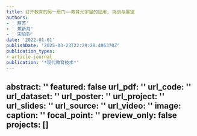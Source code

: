 ```yaml
---
title: 打开教育的另一扇门——教育元宇宙的应用, 挑战与展望
authors:
- ' 蔡苏'
- ' 焦新月'
- ' 宋伯钧'
date: '2022-01-01'
publishDate: '2025-03-23T22:29:28.486370Z'
publication_types:
- article-journal
publication: '*现代教育技术*'
---
```

abstract: ''
featured: false
url_pdf: ''
url_code: ''
url_dataset: ''
url_poster: ''
url_project: ''
url_slides: ''
url_source: ''
url_video: ''
image:
  caption: ''
  focal_point: ''
  preview_only: false
projects: []
---
